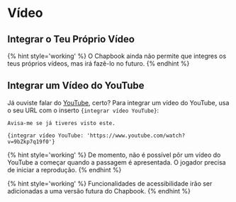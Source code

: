 # Vídeo

## Integrar o Teu Próprio Vídeo

{% hint style='working' %}
O Chapbook ainda não permite que integres os teus próprios vídeos, mas irá fazê-lo no futuro.
{% endhint %}

## Integrar um Vídeo do YouTube

Já ouviste falar do [YouTube][youtube], certo? Para integrar um vídeo do YouTube, usa o seu URL com o inserto `{integrar vídeo YouTube}`:

```
Avisa-me se já tiveres visto este.

{integrar vídeo YouTube: 'https://www.youtube.com/watch?v=9bZkp7q19f0'}
```

{% hint style='working' %}
De momento, não é possível pôr um vídeo do YouTube a começar quando a passagem é apresentada. O jogador precisa de iniciar a reprodução.
{% endhint %}

{% hint style='working' %}
Funcionalidades de acessibilidade irão ser adicionadas a uma versão futura do Chapbook.
{% endhint %}

[youtube]: https://youtube.com
